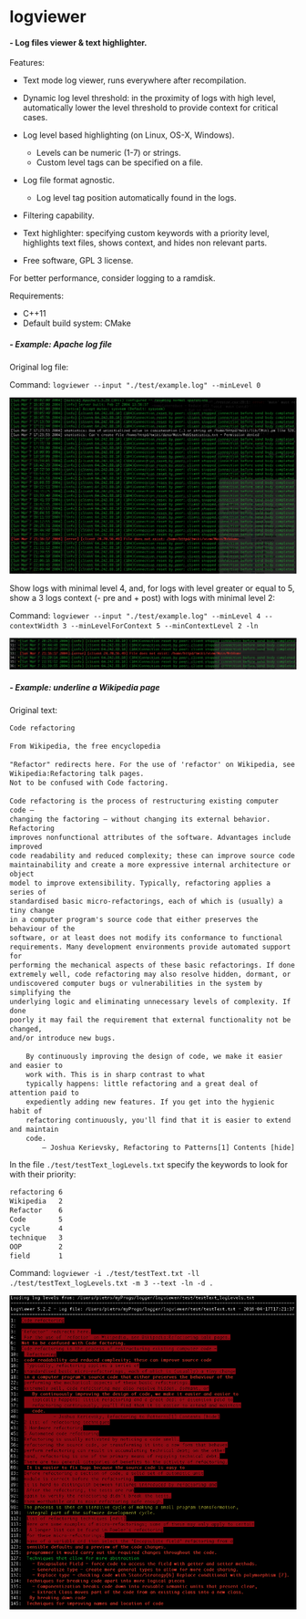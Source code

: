 # logviewer

#### - Log files viewer & text highlighter.

Features:

- Text mode log viewer, runs everywhere after recompilation.

- Dynamic log level threshold: in the proximity of logs with high level,
  automatically lower the level threshold to provide context for critical cases.

- Log level based highlighting (on Linux, OS-X, Windows).
	- Levels can be numeric (1-7) or strings.
	- Custom level tags can be specified on a file.

- Log file format agnostic.
	- Log level tag position automatically found in the logs.

- Filtering capability.

- Text highlighter: specifying custom keywords with a priority level, highlights text files,
  shows context, and hides non relevant parts.

- Free software, GPL 3 license.


For better performance, consider logging to a ramdisk.


Requirements:
- C++11
- Default build system: CMake


##### - Example: Apache log file

Original log file:

Command:  `logviewer --input "./test/example.log" --minLevel 0`

![Output:](./test/testApache_log0.png)

Show logs with minimal level 4, and, for logs with level greater or equal to 5, show a 3 logs context (- pre and + post)
with logs with minimal level 2:

Command:  `logviewer --input "./test/example.log" --minLevel 4 --contextWidth 3 --minLevelForContext 5 --minContextLevel 2 -ln`

![Output:](./test/testApache_log.png)

##### - Example: underline a Wikipedia page

Original text:

```
Code refactoring

From Wikipedia, the free encyclopedia

"Refactor" redirects here. For the use of 'refactor' on Wikipedia, see Wikipedia:Refactoring talk pages.
Not to be confused with Code factoring.

Code refactoring is the process of restructuring existing computer code –
changing the factoring – without changing its external behavior. Refactoring
improves nonfunctional attributes of the software. Advantages include improved
code readability and reduced complexity; these can improve source code
maintainability and create a more expressive internal architecture or object
model to improve extensibility. Typically, refactoring applies a series of
standardised basic micro-refactorings, each of which is (usually) a tiny change
in a computer program's source code that either preserves the behaviour of the
software, or at least does not modify its conformance to functional
requirements. Many development environments provide automated support for
performing the mechanical aspects of these basic refactorings. If done
extremely well, code refactoring may also resolve hidden, dormant, or
undiscovered computer bugs or vulnerabilities in the system by simplifying the
underlying logic and eliminating unnecessary levels of complexity. If done
poorly it may fail the requirement that external functionality not be changed,
and/or introduce new bugs.

	By continuously improving the design of code, we make it easier and easier to
	work with. This is in sharp contrast to what
	typically happens: little refactoring and a great deal of attention paid to
	expediently adding new features. If you get into the hygienic habit of
	refactoring continuously, you'll find that it is easier to extend and maintain
	code.
		— Joshua Kerievsky, Refactoring to Patterns[1] Contents [hide]
```


In the file `./test/testText_logLevels.txt` specify the keywords to look for with their priority:

```
refactoring 6
Wikipedia   2
Refactor    6
Code        5
cycle       4
technique   3
OOP         2
field       1
```

Command:  `logviewer -i ./test/testText.txt -ll ./test/testText_logLevels.txt -m 3 --text -ln -d .`

![Output:](./test/logviewer_text_underline.png)




